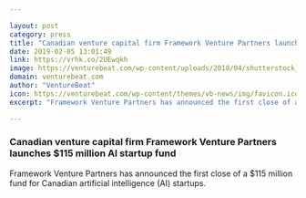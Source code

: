 ```yaml
---

layout: post
category: press
title: "Canadian venture capital firm Framework Venture Partners launches $115 million AI startup fund"
date: 2019-02-05 13:01:49
link: https://vrhk.co/2UEwqkh
image: https://venturebeat.com/wp-content/uploads/2018/04/shutterstock_205992346-e1525029859596.jpg?w=1200&strip=all
domain: venturebeat.com
author: "VentureBeat"
icon: https://venturebeat.com/wp-content/themes/vb-news/img/favicon.ico
excerpt: "Framework Venture Partners has announced the first close of a $115 million fund for Canadian artificial intelligence (AI) startups."

---
```


### Canadian venture capital firm Framework Venture Partners launches $115 million AI startup fund

Framework Venture Partners has announced the first close of a $115 million fund for Canadian artificial intelligence (AI) startups.